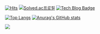  <div>
	
  [![Hits](https://hits.seeyoufarm.com/api/count/incr/badge.svg?url=https%3A%2F%2Fgithub.com%2Fkimsohee72)](https://hits.seeyoufarm.com) 
[![Solved.ac프로필](http://mazassumnida.wtf/api/mini/generate_badge?boj=cowhappy721)](https://solved.ac/cowhappy721)
	  [![Tech Blog Badge](http://img.shields.io/badge/-Tech%20blog-black?style=flat-square&logo=github&link=https://kimsohee72.github.io/)](https://kimsohee72.github.io/)
	
  </div>

[![Top Langs](https://github-readme-stats.vercel.app/api/top-langs/?username=kimsohee72&layout=compact&hide=shaderlab)](https://github.com/anuraghazra/github-readme-stats)
[![Anurag's GitHub stats](https://github-readme-stats.vercel.app/api?username=kimsohee72)](https://github.com/anuraghazra/github-readme-stats)






 <a href="https://masimelo72.tistory.com/" target="_blank"><img src="https://img.shields.io/badge/#20C997?style=flat-square&logo=appveyor&logoColor=white"/></a>
